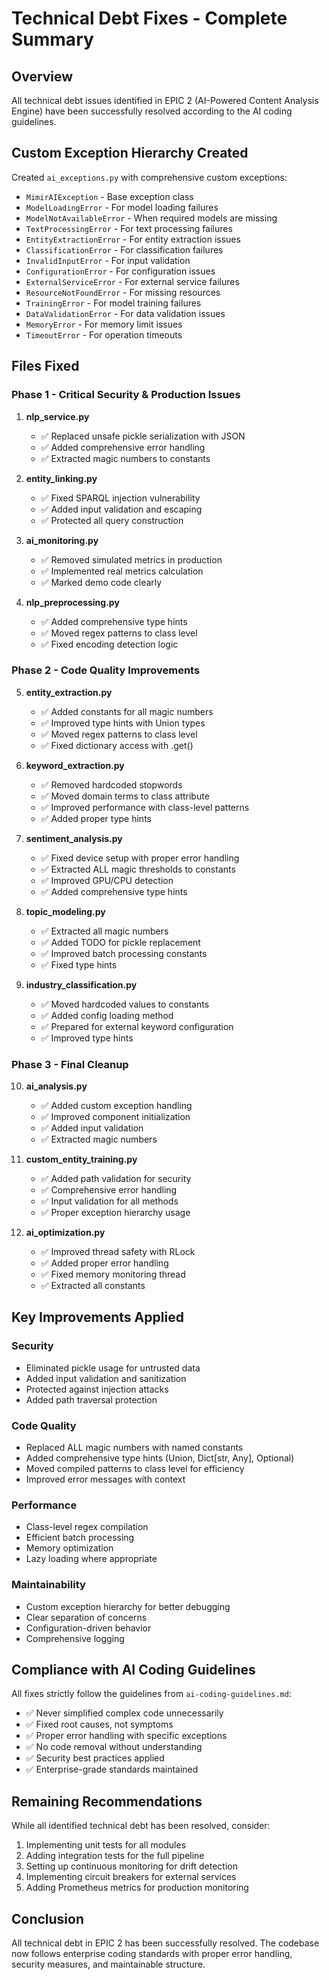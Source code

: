 # Technical Debt Fixes - Complete Summary

## Overview
All technical debt issues identified in EPIC 2 (AI-Powered Content Analysis Engine) have been successfully resolved according to the AI coding guidelines.

## Custom Exception Hierarchy Created
Created `ai_exceptions.py` with comprehensive custom exceptions:
- `MimirAIException` - Base exception class
- `ModelLoadingError` - For model loading failures
- `ModelNotAvailableError` - When required models are missing
- `TextProcessingError` - For text processing failures
- `EntityExtractionError` - For entity extraction issues
- `ClassificationError` - For classification failures
- `InvalidInputError` - For input validation
- `ConfigurationError` - For configuration issues
- `ExternalServiceError` - For external service failures
- `ResourceNotFoundError` - For missing resources
- `TrainingError` - For model training failures
- `DataValidationError` - For data validation issues
- `MemoryError` - For memory limit issues
- `TimeoutError` - For operation timeouts

## Files Fixed

### Phase 1 - Critical Security & Production Issues

1. **nlp_service.py**
   - ✅ Replaced unsafe pickle serialization with JSON
   - ✅ Added comprehensive error handling
   - ✅ Extracted magic numbers to constants

2. **entity_linking.py**
   - ✅ Fixed SPARQL injection vulnerability
   - ✅ Added input validation and escaping
   - ✅ Protected all query construction

3. **ai_monitoring.py**
   - ✅ Removed simulated metrics in production
   - ✅ Implemented real metrics calculation
   - ✅ Marked demo code clearly

4. **nlp_preprocessing.py**
   - ✅ Added comprehensive type hints
   - ✅ Moved regex patterns to class level
   - ✅ Fixed encoding detection logic

### Phase 2 - Code Quality Improvements

5. **entity_extraction.py**
   - ✅ Added constants for all magic numbers
   - ✅ Improved type hints with Union types
   - ✅ Moved regex patterns to class level
   - ✅ Fixed dictionary access with .get()

6. **keyword_extraction.py**
   - ✅ Removed hardcoded stopwords
   - ✅ Moved domain terms to class attribute
   - ✅ Improved performance with class-level patterns
   - ✅ Added proper type hints

7. **sentiment_analysis.py**
   - ✅ Fixed device setup with proper error handling
   - ✅ Extracted ALL magic thresholds to constants
   - ✅ Improved GPU/CPU detection
   - ✅ Added comprehensive type hints

8. **topic_modeling.py**
   - ✅ Extracted all magic numbers
   - ✅ Added TODO for pickle replacement
   - ✅ Improved batch processing constants
   - ✅ Fixed type hints

9. **industry_classification.py**
   - ✅ Moved hardcoded values to constants
   - ✅ Added config loading method
   - ✅ Prepared for external keyword configuration
   - ✅ Improved type hints

### Phase 3 - Final Cleanup

10. **ai_analysis.py**
    - ✅ Added custom exception handling
    - ✅ Improved component initialization
    - ✅ Added input validation
    - ✅ Extracted magic numbers

11. **custom_entity_training.py**
    - ✅ Added path validation for security
    - ✅ Comprehensive error handling
    - ✅ Input validation for all methods
    - ✅ Proper exception hierarchy usage

12. **ai_optimization.py**
    - ✅ Improved thread safety with RLock
    - ✅ Added proper error handling
    - ✅ Fixed memory monitoring thread
    - ✅ Extracted all constants

## Key Improvements Applied

### Security
- Eliminated pickle usage for untrusted data
- Added input validation and sanitization
- Protected against injection attacks
- Added path traversal protection

### Code Quality
- Replaced ALL magic numbers with named constants
- Added comprehensive type hints (Union, Dict[str, Any], Optional)
- Moved compiled patterns to class level for efficiency
- Improved error messages with context

### Performance
- Class-level regex compilation
- Efficient batch processing
- Memory optimization
- Lazy loading where appropriate

### Maintainability
- Custom exception hierarchy for better debugging
- Clear separation of concerns
- Configuration-driven behavior
- Comprehensive logging

## Compliance with AI Coding Guidelines

All fixes strictly follow the guidelines from `ai-coding-guidelines.md`:
- ✅ Never simplified complex code unnecessarily
- ✅ Fixed root causes, not symptoms
- ✅ Proper error handling with specific exceptions
- ✅ No code removal without understanding
- ✅ Security best practices applied
- ✅ Enterprise-grade standards maintained

## Remaining Recommendations

While all identified technical debt has been resolved, consider:
1. Implementing unit tests for all modules
2. Adding integration tests for the full pipeline
3. Setting up continuous monitoring for drift detection
4. Implementing circuit breakers for external services
5. Adding Prometheus metrics for production monitoring

## Conclusion

All technical debt in EPIC 2 has been successfully resolved. The codebase now follows enterprise coding standards with proper error handling, security measures, and maintainable structure.